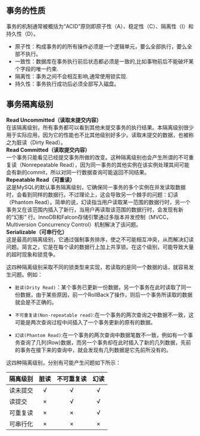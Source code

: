 ## 事务的性质  
事务的机制通常被概括为“ACID”原则即原子性（A）、稳定性（C）、隔离性（I）和持久性（D）。   
- 原子性：构成事务的的所有操作必须是一个逻辑单元，要么全部执行，要么全部不执行。    
- 一致性：数据库在事务执行前后状态都必须是一致的,比如事物前后不能破坏某个字段的唯一约束.
- 隔离性：事务之间不会相互影响,通常使用锁实现.   
- 持久性：事务执行成功后必须全部写入磁盘。  

## 事务隔离级别  
**Read Uncommitted（读取未提交内容）**  
       在该隔离级别，所有事务都可以看到其他未提交事务的执行结果。本隔离级别很少用于实际应用，因为它的性能也不比其他级别好多少。读取未提交的数据，也被称之为脏读（Dirty Read）。  
**Read Committed（读取提交内容）**     
       一个事务只能看见已经提交事务所做的改变。这种隔离级别也会产生所谓的不可重复读（Nonrepeatable Read），因为同一事务的其他实例在该实例处理其间可能会有新的commit，所以对同一行数据查询可能返回不同结果。  
**Repeatable Read（可重读）**    
       这是MySQL的默认事务隔离级别，它确保同一事务的多个实例在并发读取数据时，会看到同样的数据行。不过理论上，这会导致另一个棘手的问题：幻读 （Phantom Read）。简单的说，幻读指当用户读取某一范围的数据行时，另一个事务又在该范围内插入了新行，当用户再读取该范围的数据行时，会发现有新的“幻影” 行。InnoDB和Falcon存储引擎通过多版本并发控制（MVCC，Multiversion Concurrency Control）机制解决了该问题。    
**Serializable（可串行化）**    
       这是最高的隔离级别，它通过强制事务排序，使之不可能相互冲突，从而解决幻读问题。简言之，它是在每个读的数据行上加上共享锁。在这个级别，可能导致大量的超时现象和锁竞争。

这四种隔离级别采取不同的锁类型来实现，若读取的是同一个数据的话，就容易发生问题。例如：  
- `脏读(Drity Read)`：某个事务已更新一份数据，另一个事务在此时读取了同一份数据，由于某些原因，前一个RollBack了操作，则后一个事务所读取的数据就会是不正确的。

- `不可重复读(Non-repeatable read)`:在一个事务的两次查询之中数据不一致，这可能是两次查询过程中间插入了一个事务更新的原有的数据。

-  `幻读(Phantom Read)`:在一个事务的两次查询中数据笔数不一致，例如有一个事务查询了几列(Row)数据，而另一个事务却在此时插入了新的几列数据，先前的事务在接下来的查询中，就会发现有几列数据是它先前所没有的。  

这四种隔离级别，分别有可能产生问题如下所示：  

隔离级别  |   脏读    |   不可重复读 |  幻读 |
---------|:---------:|:-----------:|:-----:|
读未提交  |√          |√            |     √ |
读提交    |×          |√            |     √ |
可重复读  |×          |×            |     √ |
可串行化  |×          |×            |     × |
